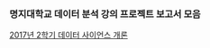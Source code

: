 ### 명지대학교 데이터 분석 강의 프로젝트 보고서 모음

[2017년 2학기 데이터 사이언스 개론](https://github.com/youngwoos/MJUProject/tree/master/1702_datascience)
